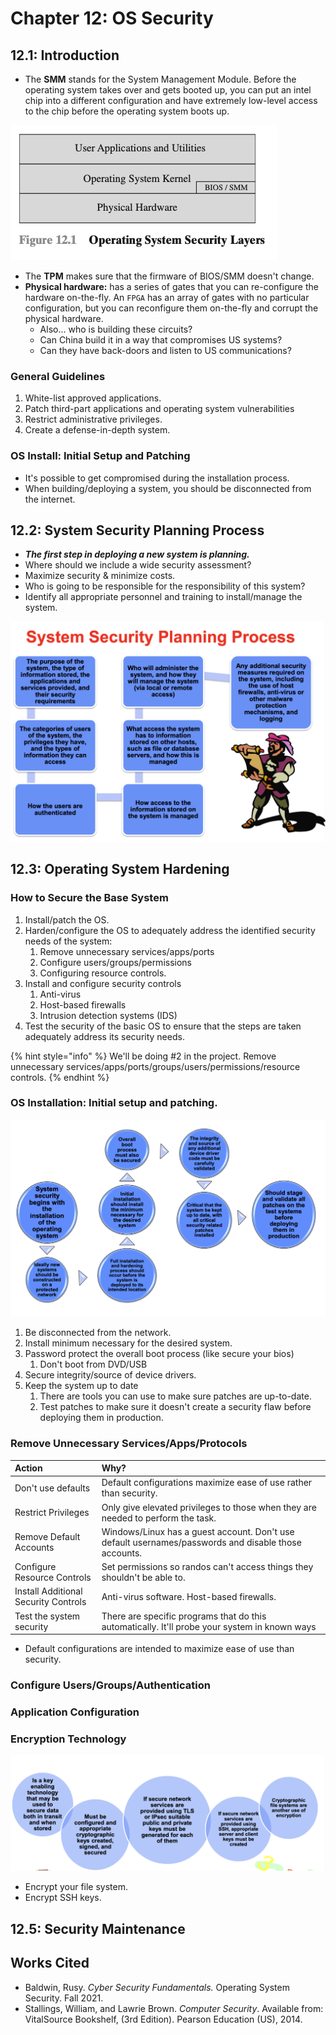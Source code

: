 # Chapter 12: OS Security

## 12.1: Introduction

* The **SMM** stands for the System Management Module. Before the operating system takes over and gets booted up, you can put an intel chip into a different configuration and have extremely low-level access to the chip before the operating system boots up.

![](../../.gitbook/assets/image%20%28622%29.png)

* The **TPM** makes sure that the firmware of BIOS/SMM doesn't change. 
* **Physical hardware:** has a series of gates that you can re-configure the hardware on-the-fly. An `FPGA` has an array of gates with no particular configuration, but you can reconfigure them on-the-fly and corrupt the physical hardware.
  * Also... who is building these circuits?
  * Can China build it in a way that compromises US systems?
  * Can they have back-doors and listen to US communications?

### General Guidelines

1. White-list approved applications.
2. Patch third-part applications and operating system vulnerabilities
3. Restrict administrative privileges.
4. Create a defense-in-depth system.

### OS Install: Initial Setup and Patching

* It's possible to get compromised during the installation process.
* When building/deploying a system, you should be disconnected from the internet.

## 12.2: System Security Planning Process

* _**The first step in deploying a new system is planning.**_
* Where should we include a wide security assessment?
* Maximize security & minimize costs.
* Who is going to be responsible for the responsibility of this system?
* Identify all appropriate personnel and training to install/manage the system.

![Source: Dr. Baldwin&apos;s slides.](../../.gitbook/assets/image%20%28621%29.png)

## 12.3: Operating System Hardening

### How to Secure the Base System

1. Install/patch the OS.
2. Harden/configure the OS to adequately address the identified security needs of the system:
   1. Remove unnecessary services/apps/ports
   2. Configure users/groups/permissions
   3. Configuring resource controls.
3. Install and configure security controls
   1. Anti-virus
   2. Host-based firewalls
   3. Intrusion detection systems \(IDS\)
4. Test the security of the basic OS to ensure that the steps are taken adequately address its security needs.

{% hint style="info" %}
We'll be doing \#2 in the project. Remove unnecessary services/apps/ports/groups/users/permissions/resource controls.
{% endhint %}

### OS Installation: Initial setup and patching.

![](../../.gitbook/assets/image%20%28620%29.png)

1. Be disconnected from the network.
2. Install minimum necessary for the desired system.
3. Password protect the overall boot process \(like secure your bios\)
   1. Don't boot from DVD/USB
4. Secure integrity/source of device drivers.
5. Keep the system up to date
   1. There are tools you can use to make sure patches are up-to-date.
   2. Test patches to make sure it doesn't create a security flaw before deploying them in production.

### Remove Unnecessary Services/Apps/Protocols

| Action | Why? |
| :--- | :--- |
| Don't use defaults | Default configurations maximize ease of use rather than security. |
| Restrict Privileges | Only give elevated privileges to those when they are needed to perform the task. |
| Remove Default Accounts | Windows/Linux has a guest account. Don't use default usernames/passwords and disable those accounts. |
| Configure Resource Controls | Set permissions so randos can't access things they shouldn't be able to. |
| Install Additional Security Controls | Anti-virus software. Host-based firewalls. |
| Test the system security | There are specific programs that do this automatically. It'll probe your system in known ways |

* Default configurations are intended to maximize ease of use than security.

### Configure Users/Groups/Authentication

### Application Configuration

### Encryption Technology

![Dr. Baldwin&apos;s Slides](../../.gitbook/assets/image%20%28619%29.png)

* Encrypt your file system.
* Encrypt SSH keys.

## 12.5: Security Maintenance



## Works Cited

* Baldwin, Rusy. _Cyber Security Fundamentals._ Operating System Security. Fall 2021.
* Stallings, William, and Lawrie Brown. _Computer Security_. Available from: VitalSource Bookshelf, \(3rd Edition\). Pearson Education \(US\), 2014.

